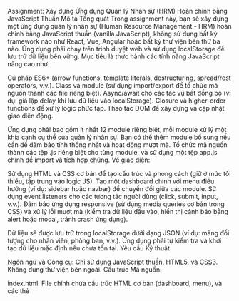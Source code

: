 Assignment: Xây dựng Ứng dụng Quản lý Nhân sự (HRM) Hoàn chỉnh bằng JavaScript Thuần
Mô tả Tổng quát
Trong assignment này, bạn sẽ xây dựng một ứng dụng quản lý nhân sự (Human Resource Management - HRM) hoàn chỉnh bằng JavaScript thuần (vanilla JavaScript), không sử dụng bất kỳ framework nào như React, Vue, Angular hoặc bất kỳ thư viện bên thứ ba nào. Ứng dụng phải chạy trên trình duyệt web và sử dụng localStorage để lưu trữ dữ liệu bền vững.
Mục tiêu là thực hành các tính năng JavaScript nâng cao như:

Cú pháp ES6+ (arrow functions, template literals, destructuring, spread/rest operators, v.v.).
Class và module (sử dụng import/export để tổ chức mã nguồn thành các file riêng biệt).
Async/await cho các tác vụ bất đồng bộ (ví dụ: giả lập delay khi lưu dữ liệu vào localStorage).
Closure và higher-order functions để xử lý logic phức tạp.
Thao tác DOM để xây dựng và cập nhật giao diện động.

Ứng dụng phải bao gồm ít nhất 12 module riêng biệt, mỗi module xử lý một khía cạnh cụ thể của quản lý nhân sự. Bạn có thể thêm module bổ sung nếu cần để đảm bảo tính thống nhất và hoạt động mượt mà. Tổ chức mã nguồn thành các tệp .js riêng biệt cho từng module, và sử dụng một tệp app.js chính để import và tích hợp chúng.
Về giao diện:

Sử dụng HTML và CSS cơ bản để tạo cấu trúc và phong cách (giữ ở mức tối thiểu, tập trung vào logic JS).
Tạo một dashboard chính với menu điều hướng (ví dụ: sidebar hoặc navbar) để chuyển đổi giữa các module.
Sử dụng event listeners cho các tương tác người dùng (click, submit, input, v.v.).
Đảm bảo ứng dụng responsive (sử dụng media queries cơ bản trong CSS) và xử lý lỗi mượt mà (kiểm tra dữ liệu đầu vào, hiển thị cảnh báo bằng alert hoặc modal, tránh crash ứng dụng).

Dữ liệu sẽ được lưu trữ trong localStorage dưới dạng JSON (ví dụ: mảng đối tượng cho nhân viên, phòng ban, v.v.). Ứng dụng phải tự kiểm tra và khởi tạo dữ liệu mặc định nếu chưa tồn tại.
Yêu cầu Kỹ thuật

Ngôn ngữ và Công cụ: Chỉ sử dụng JavaScript thuần, HTML5, và CSS3. Không dùng thư viện bên ngoài.
Cấu trúc Mã nguồn:

index.html: File chính chứa cấu trúc HTML cơ bản (dashboard, menu), và các thẻ <script type="module"> để import app.js.
style.css: CSS cơ bản cho giao diện (layout, form, table, button, v.v.). Liên kết qua <link> trong index.html.
Các tệp .js riêng biệt cho từng module (ví dụ: authModule.js, employeeDbModule.js, v.v.).
app.js: File chính để import tất cả module, khởi tạo ứng dụng, xử lý routing (chuyển module dựa trên menu), và gắn event listeners.


Thực tiễn Tốt:

Tuân thủ separation of concerns (tách biệt logic dữ liệu, giao diện, và xử lý sự kiện).
Sử dụng comment ngắn gọn để giải thích mã nguồn.
Mã phải modular, tái sử dụng (ví dụ: hàm chung cho validate input).
Tự kiểm tra tính năng: Chạy ứng dụng trên trình duyệt, kiểm tra các trường hợp edge (dữ liệu rỗng, lỗi input, v.v.).


Chạy Ứng dụng: Mở index.html trên trình duyệt (cần server local nếu dùng module, ví dụ: Live Server trên VS Code).

Các Module Bắt buộc
Dưới đây là danh sách 12 module bắt buộc. Mỗi module phải được triển khai trong một file .js riêng, export các hàm/class cần thiết, và import vào app.js. Tôi sẽ mô tả chi tiết chức năng của từng module để bạn dễ hiểu và triển khai. Tập trung vào logic JS; giao diện chỉ cần form/table đơn giản.

Module Xác thực (AuthModule):

Xử lý đăng nhập và đăng ký người dùng (admin hoặc HR manager).
Lưu thông tin người dùng (username, password hashed đơn giản bằng closure) vào localStorage.
Quản lý phiên làm việc: Kiểm tra token/session khi load app, logout để xóa session.
Nếu chưa đăng nhập, hiển thị form login; sau đăng nhập, chuyển đến dashboard.
Sử dụng async/await để giả lập delay kiểm tra credentials.


Module Cơ sở dữ liệu Nhân viên (EmployeeDbModule):

Quản lý lưu trữ dữ liệu nhân viên dưới dạng mảng đối tượng trong localStorage (mỗi nhân viên có thuộc tính: id, name, departmentId, positionId, salary, hireDate, v.v.).
Các hàm: getAllEmployees(), getEmployeeById(id), saveEmployees(employees) – sử dụng JSON.parse/stringify.
Khởi tạo dữ liệu mặc định nếu localStorage rỗng (ví dụ: 5 nhân viên mẫu).
Sử dụng higher-order functions để filter/sort dữ liệu.


Module Thêm Nhân viên (AddEmployeeModule):

Tạo form DOM động (input cho name, id tự generate, department select, position select, salary, v.v.).
Logic submit: Validate input (không rỗng, salary > 0), thêm vào db qua EmployeeDbModule.
Hiển thị thông báo thành công/thất bại.
Sử dụng event listeners cho form submit và input change.


Module Sửa Nhân viên (EditEmployeeModule):

Tạo form tìm kiếm (input id hoặc name) để load thông tin nhân viên hiện có.
Hiển thị form edit với dữ liệu preload, cập nhật thông tin (gọi update từ EmployeeDbModule).
Xử lý xác nhận trước khi save, validate input tương tự add.
Sử dụng closure để lưu trạng thái edit.


Module Xóa Nhân viên (DeleteEmployeeModule):

Tìm kiếm nhân viên (tương tự edit), hiển thị confirm dialog (sử dụng window.confirm).
Xóa khỏi db nếu xác nhận, cập nhật localStorage.
Cập nhật dashboard hoặc list nếu cần (gọi refresh từ app.js).


Module Tìm kiếm Nhân viên (SearchEmployeeModule):

Tạo form tìm kiếm nâng cao: input cho name (regex), department, salary range (min-max).
Logic: Sử dụng filter() với higher-order functions và RegExp để lọc dữ liệu từ db.
Hiển thị kết quả dưới dạng table DOM, với sorting (ví dụ: theo salary).


Module Quản lý Phòng ban (DepartmentModule):

Quản lý danh sách phòng ban (mảng đối tượng: id, name, managerId).
Các hàm: addDepartment(name), editDepartment(id, newName), deleteDepartment(id), getAllDepartments().
Lưu vào localStorage riêng, liên kết với nhân viên qua departmentId.
Hiển thị list table với button add/edit/delete.


Module Quản lý Vị trí (PositionModule):

Quản lý vị trí công việc (mảng: id, title, description, salaryBase).
Các hàm: addPosition(title, desc), editPosition(id, updates), deletePosition(id), getAllPositions().
Gán vị trí cho nhân viên khi add/edit (select dropdown từ list positions).
Lưu vào localStorage, sử dụng async/await cho save.


Module Quản lý Lương (SalaryModule):

Tính toán lương: Cập nhật salary, thêm bonus/deduction (thuộc tính trong nhân viên).
Tạo bảng lương: Generate table cho all employees với netSalary = salary + bonus - deduction.
Các hàm: calculateNetSalary(employee), generatePayrollReport() – return array cho display.
Sử dụng map/reduce cho tính toán.


Module Theo dõi Chấm công (AttendanceModule):

Ghi chấm công hàng ngày: Mảng attendance logs (date, employeeId, checkIn, checkOut).
Các hàm: checkIn(employeeId), checkOut(employeeId), getAttendanceReport(employeeId, fromDate, toDate).
Tính tổng giờ làm (sử dụng Date objects), lưu vào localStorage.
Hiển thị calendar hoặc table cho report.


Module Quản lý Nghỉ phép (LeaveModule):

Xử lý yêu cầu nghỉ phép: Mảng leaves (employeeId, startDate, endDate, type: annual/sick, status: pending/approved).
Các hàm: requestLeave(employeeId, dates, type), approveLeave(leaveId), getLeaveBalance(employeeId) – ví dụ: 20 ngày annual default.
Theo dõi và cập nhật balance khi approve.
Hiển thị list requests với button approve/reject.


Module Đánh giá Hiệu suất (PerformanceModule):

Thêm đánh giá: Mảng reviews (employeeId, date, rating: 1-5, feedback).
Các hàm: addReview(employeeId, rating, feedback), getAverageRating(employeeId) – sử dụng reduce để tính trung bình.
Hiển thị report: Table với average rating và list reviews.
Sử dụng sort để hiển thị top performers.



Hướng dẫn Nộp Bài

Nộp toàn bộ thư mục dự án (index.html, style.css, app.js, và các module .js).
Viết report ngắn (1-2 trang): Mô tả cách bạn triển khai từng module, thách thức gặp phải, và cách kiểm tra.

Điểm: Đánh giá dựa trên tính hoàn chỉnh, code clean, sử dụng JS nâng cao, và hoạt động đúng.

Assignment này giúp bạn thực hành xây dựng ứng dụng thực tế. Nếu có câu hỏi, hỏi giảng viên!